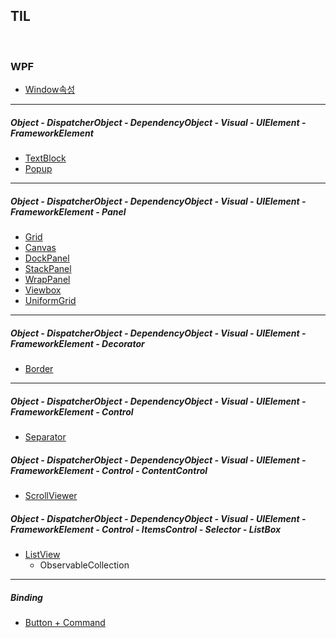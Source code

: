 ## TIL

<br/>



### WPF

- [Window속성](https://github.com/BuMinKyoo/TIL/tree/main/WPF/Window%EC%86%8D%EC%84%B1)

***

##### Object - DispatcherObject - DependencyObject - Visual - UIElement - FrameworkElement
- [TextBlock](https://github.com/BuMinKyoo/TIL/tree/main/WPF/TextBlock)
- [Popup](https://github.com/BuMinKyoo/TIL/tree/main/WPF/Popup)

***

##### Object - DispatcherObject - DependencyObject - Visual - UIElement - FrameworkElement - Panel
- [Grid](https://github.com/BuMinKyoo/TIL/tree/main/WPF/Grid)
- [Canvas](https://github.com/BuMinKyoo/TIL/tree/main/WPF/Canvas)
- [DockPanel](https://github.com/BuMinKyoo/TIL/tree/main/WPF/DockPanel)
- [StackPanel](https://github.com/BuMinKyoo/TIL/tree/main/WPF/StackPanel)
- [WrapPanel](https://github.com/BuMinKyoo/TIL/tree/main/WPF/WrapPanel)
- [Viewbox](https://github.com/BuMinKyoo/TIL/tree/main/WPF/Viewbox)
- [UniformGrid](https://github.com/BuMinKyoo/TIL/tree/main/WPF/UniformGrid)

***

##### Object - DispatcherObject - DependencyObject - Visual - UIElement - FrameworkElement - Decorator
- [Border](https://github.com/BuMinKyoo/TIL/tree/main/WPF/Border)

***

##### Object - DispatcherObject - DependencyObject - Visual - UIElement - FrameworkElement - Control
- [Separator](https://github.com/BuMinKyoo/TIL/tree/main/WPF/Separator)

##### Object - DispatcherObject - DependencyObject - Visual - UIElement - FrameworkElement - Control - ContentControl
- [ScrollViewer](https://github.com/BuMinKyoo/TIL/tree/main/WPF/ScrollViewer)

##### Object - DispatcherObject - DependencyObject - Visual - UIElement - FrameworkElement - Control - ItemsControl - Selector - ListBox
- [ListView](https://github.com/BuMinKyoo/TIL/tree/main/WPF/ListView)
  - ObservableCollection

***

##### Binding
- [Button + Command](https://github.com/BuMinKyoo/TIL/tree/main/WPF/Button%20%2B%20Command)
